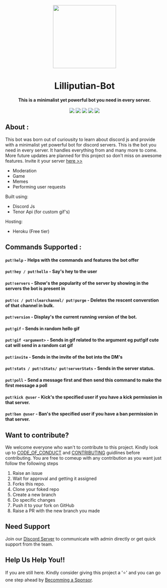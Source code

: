 <p align="center">
<img src="https://imgur.com/uBv5Pq9.jpg" width=200px height=200px>
<h1 align="center"> Lilliputian-Bot </h1>
<p>
<p align="center">
  <b>This is a minimalist yet powerful bot you need in every server.</b> <br><br>
  <img src="https://img.shields.io/github/license/kaiwalyakoparkar/Lilliputian-Bot?style=for-the-badge">
  <img src="https://img.shields.io/github/forks/kaiwalyakoparkar/Lilliputian-Bot?style=for-the-badge">
  <img src="https://img.shields.io/github/issues/kaiwalyakoparkar/Lilliputian-Bot?style=for-the-badge">
  <img src="https://img.shields.io/github/stars/kaiwalyakoparkar/Lilliputian-Bot?style=for-the-badge ">
  <a href="https://discord.com/api/oauth2/authorize?client_id=861212506251984906&permissions=8&scope=bot"><img src="https://img.shields.io/badge/Invite-Discord%20Server-%23ff6b6b?style=for-the-badge"></a><br>
</p>

## About :

This bot was born out of curiousity to learn about discord js and provide with a minimalist yet powerful bot for discord servers. This is the bot you need in every server. It handles everything from
and many more to come. More future updates are planned for this project so don't miss on awesome features. Invite it your server [here >>](https://discord.com/api/oauth2/authorize?client_id=861212506251984906&permissions=8&scope=bot)

- Moderation
- Game
- Memes
- Performing user requests

Built using:

- Discord Js
- Tenor Api (for custom gif's)

Hosting:

- Heroku (Free tier)

## Commands Supported :

#### `put!help` - Helps with the commands and features the bot offer

#### `put!hey / put!hello` - Say's hey to the user

#### `put!servers` - Show's the popularity of the server by showing in the servers the bot is present in

#### `put!cc / put!clearchannel/ put!purge` - Deletes the rescent converstion of that channel in bulk.

#### `put!version` - Display's the current running version of the bot.

#### `put!gif` - Sends in random hello gif

#### `put!gif <argument>` - Sends in gif related to the argument eg put!gif cute cat will send in a random cat gif

#### `put!invite` - Sends in the invite of the bot into the DM's

#### `put!stats / put!sStats/ put!serverStats` - Sends in the server status.

#### `put!poll` - Send a message first and then send this command to make the first message a poll

#### `put!kick @user` - Kick's the specified user if you have a kick permission in that server.

#### `put!ban @user` - Ban's the specified user if you have a ban permission in that server.

## Want to contribute?

We welcome everyone who wan't to contribute to this project. Kindly look up to [CODE_OF_CONDUCT](CODE_OF_CONDUCT) and [CONTRIBUTING](CONTRIBUTING) guidlines before contributing. You are free to comeup with any contribution as you want just follow the following steps

1. Raise an issue
2. Wait for approval and getting it assigned
3. Forks this repo.
4. Clone your foked repo
5. Create a new branch
6. Do specific changes
7. Push it to your fork on GitHub
8. Raise a PR with the new branch you made

## Need Support

Join our [Discord Server](https://discord.com/invite/jvdcY2NkXa) to communicate with admin directly or get quick support from the team.

## Help Us Help You!!

If you are still here. Kindly consider giving this project a '⭐' and you can go one step ahead by [Becomming a Sponsor](https://buymecoffee.com/kaiwalya).
